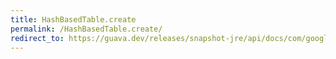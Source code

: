 ```yaml
---
title: HashBasedTable.create
permalink: /HashBasedTable.create/
redirect_to: https://guava.dev/releases/snapshot-jre/api/docs/com/google/common/collect/HashBasedTable.html#create--
---
```

